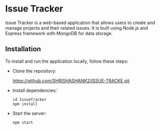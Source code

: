# Issue Tracker
Issue Tracker is a web-based application that allows users to create and manage projects and their related issues. It is built using Node.js and Express framework with MongoDB for data storage.

## Installation
To install and run the application locally, follow these steps:

- Clone the repository:

    https://github.com/SHRISHASHANK2/ISSUE-TRACKE.git
- Install dependencies:`
    ```
    cd IssueTracker
    npm install
    ```
 - Start the server:
 
    `npm start`

